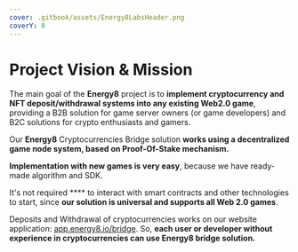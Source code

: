 ```yaml
---
cover: .gitbook/assets/Energy8LabsHeader.png
coverY: 0
---
```


# Project Vision & Mission

The main goal of the **Energy8** project is to **implement cryptocurrency and NFT deposit/withdrawal systems into any existing Web2.0 game**, providing a B2B solution for game server owners (or game developers) and B2C solutions for crypto enthusiasts and gamers.

Our **Energy8** Cryptocurrencies Bridge solution **works using a decentralized game node system, based on Proof-Of-Stake mechanism.**&#x20;

**Implementation with new games is very easy**, because we have ready-made algorithm and SDK.

It's not required **** to interact with smart contracts and other technologies to start, since **our solution is universal and supports all Web 2.0 games**.

Deposits and Withdrawal of cryptocurrencies works on our website application: [app.energy8.io/bridge](https://app.energy8.io/bridge). So, **each user or developer without experience in cryptocurrencies can use Energy8 bridge solution.**
